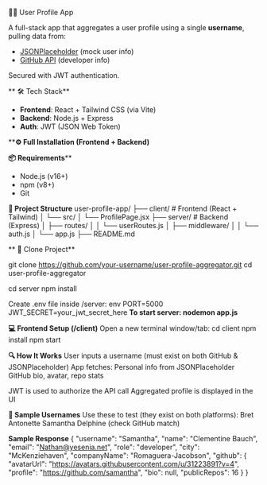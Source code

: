  🧑‍💻 User Profile App

A full-stack app that aggregates a user profile using a single **username**, pulling data from:

- [JSONPlaceholder](https://jsonplaceholder.typicode.com) (mock user info)
- [GitHub API](https://api.github.com) (developer info)

Secured with JWT authentication.


** 🛠️ Tech Stack**

- **Frontend**: React + Tailwind CSS (via Vite)
- **Backend**: Node.js + Express
- **Auth**: JWT (JSON Web Token)



****⚙️ Full Installation (Frontend + Backend)**

**📦 Requirements****

- Node.js (v16+)
- npm (v8+)
- Git


**🧱 Project Structure**
user-profile-app/
├── client/               # Frontend (React + Tailwind)
│   └── src/
│       └── ProfilePage.jsx
├── server/               # Backend (Express)
│   ├── routes/
│   │   └── userRoutes.js
│   ├── middleware/
│   │   └── auth.js
│   └── app.js
├── README.md


** 📁 Clone Project**

git clone https://github.com/your-username/user-profile-aggregator.git
cd user-profile-aggregator

cd server
npm install

Create .env file inside /server:
env
PORT=5000
JWT_SECRET=your_jwt_secret_here
**To start server: nodemon app.js**

**💻 Frontend Setup (/client)**
Open a new terminal window/tab:
cd client
npm install
npm start


**🔍 How It Works**
User inputs a username (must exist on both GitHub & JSONPlaceholder)
App fetches:
Personal info from JSONPlaceholder
GitHub bio, avatar, repo stats

JWT is used to authorize the API call
Aggregated profile is displayed in the UI

**🧪 Sample Usernames**
Use these to test (they exist on both platforms):
Bret
Antonette
Samantha
Delphine (check GitHub match)


**Sample Response**
{
  "username": "Samantha",
  "name": "Clementine Bauch",
  "email": "Nathan@yesenia.net",
  "role": "developer",
  "city": "McKenziehaven",
  "companyName": "Romaguera-Jacobson",
  "github": {
    "avatarUrl": "https://avatars.githubusercontent.com/u/31223891?v=4",
    "profile": "https://github.com/samantha",
    "bio": null,
    "publicRepos": 16
  }
}

